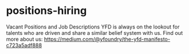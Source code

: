 # positions-hiring
Vacant Positions and Job Descriptions
YFD is always on the lookout for talents who are driven and share a similar belief system with us. Find out more about us: https://medium.com/@yfoundry/the-yfd-manifesto-c723a5adf888
